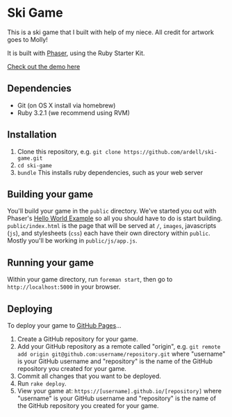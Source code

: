 # Ski Game

This is a ski game that I built with help of my niece. All credit for artwork
goes to Molly!

It is built with [Phaser](https://phaser.io/), using the Ruby Starter Kit.

[Check out the demo here](https://ardell.github.io/ski-game/)

## Dependencies

- Git (on OS X install via homebrew)
- Ruby 3.2.1 (we recommend using RVM)

## Installation

1. Clone this repository, e.g. `git clone https://github.com/ardell/ski-game.git`
1. `cd ski-game`
1. `bundle` This installs ruby dependencies, such as your web server

## Building your game

You'll build your game in the `public` directory. We've started you out with Phaser's [Hello World Example](http://phaser.io/getting-started-js6.php) so all you should have to do is start building. `public/index.html` is the page that will be served at `/`, `images`, javascripts (`js`), and stylesheets (`css`) each have their own directory within `public`. Mostly you'll be working in `public/js/app.js`.

## Running your game

Within your game directory, run `foreman start`, then go to `http://localhost:5000` in your browser.

## Deploying

To deploy your game to [GitHub Pages](https://pages.github.com/)...

1. Create a GitHub repository for your game.
1. Add your GitHub repository as a remote called "origin", e.g. `git remote add origin git@github.com:username/repository.git` where "username" is your GitHub username and "repository" is the name of the GitHub repository you created for your game. 
1. Commit all changes that you want to be deployed.
1. Run `rake deploy`.
1. View your game at: `https://[username].github.io/[repository]` where "username" is your GitHub username and "repository" is the name of the GitHub repository you created for your game.


